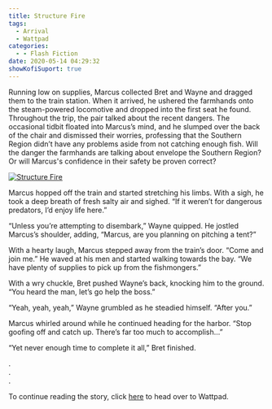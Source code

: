 ```yaml
---
title: Structure Fire
tags:
  - Arrival
  - Wattpad
categories:
  - - Flash Fiction
date: 2020-05-14 04:29:32
showKofiSuport: true
---
```


Running low on supplies, Marcus collected Bret and Wayne and dragged them to the train station. When it arrived, he ushered the farmhands onto the steam-powered locomotive and dropped into the first seat he found. Throughout the trip, the pair talked about the recent dangers. The occasional tidbit floated into Marcus’s mind, and he slumped over the back of the chair and dismissed their worries, professing that the Southern Region didn’t have any problems aside from not catching enough fish.<!-- more --> Will the danger the farmhands are talking about envelope the Southern Region? Or will Marcus's confidence in their safety be proven correct?

<div class="center">

[![Structure Fire](/images/covers/arrival.png "Structure Fire")](https://www.wattpad.com/880486815-arrival-structure-fire)

</div>

Marcus hopped off the train and started stretching his limbs. With a sigh, he took a deep breath of fresh salty air and sighed. “If it weren’t for dangerous predators, I’d enjoy life here.”

“Unless you’re attempting to disembark,” Wayne quipped. He jostled Marcus’s shoulder, adding, “Marcus, are you planning on pitching a tent?”

With a hearty laugh, Marcus stepped away from the train’s door. “Come and join me.” He waved at his men and started walking towards the bay. “We have plenty of supplies to pick up from the fishmongers.”

With a wry chuckle, Bret pushed Wayne’s back, knocking him to the ground. “You heard the man, let’s go help the boss.”

“Yeah, yeah, yeah,” Wayne grumbled as he steadied himself. “After you.”

Marcus whirled around while he continued heading for the harbor. “Stop goofing off and catch up. There’s far too much to accomplish…”

“Yet never enough time to complete it all,” Bret finished.

<div class="center story-ellipses">

.</br>
.</br>
.</br>

</div>

<div>

To continue reading the story, click [here](https://www.wattpad.com/880486815-arrival-structure-fire) to head over to Wattpad.

</div>